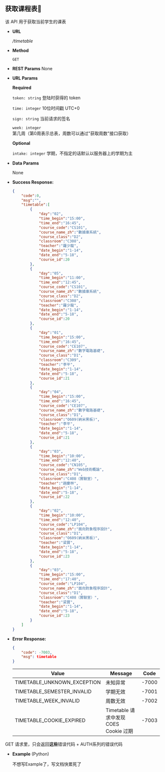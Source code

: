 ## **获取课程表📅**

  该 API 用于获取当前学生的课表

- **URL**

  _/timetable_

- **Method**

  `GET`

- **REST Params**
  None
  
- **URL Params**

  **Required**

  `token: string` 登陆时获得的 token

  `time: integer` 10位时间戳 UTC+0

  `sign: string` 当前请求的签名

  `week: integer` 第几周（第0周表示总表，周数可以通过"获取周数"接口获取）

  **Optional**

  `intake: integer` 学期，不指定的话默认以服务器上的学期为主

- **Data Params**

  None

- **Success Response:**

  ```JSON
  {
      "code":0,
      "msg":"",
      "timetable":[
          {
              "day":"02",
              "time_begin":"15:00",
              "time_end":"16:45",
              "course_code":"CS101",
              "course_name_zh":"數據庫系統",
              "course_class":"D2",
              "classroom":"C308",
              "teacher":"羅少龍",
              "date_begin":"1-14",
              "date_end":"5-18",
              "course_id":20
          },
          {
              "day":"05",
              "time_begin":"11:00",
              "time_end":"12:45",
              "course_code":"CS101",
              "course_name_zh":"數據庫系統",
              "course_class":"D2",
              "classroom":"C308",
              "teacher":"羅少龍",
              "date_begin":"1-14",
              "date_end":"5-18",
              "course_id":20
          },
          {
              "day":"01",
              "time_begin":"15:00",
              "time_end":"16:45",
              "course_code":"CE107",
              "course_name_zh":"數字電路基礎",
              "course_class":"D1",
              "classroom":"C309",
              "teacher":"李平",
              "date_begin":"1-14",
              "date_end":"5-18",
              "course_id":21
          },
          {
              "day":"04",
              "time_begin":"15:00",
              "time_end":"16:45",
              "course_code":"CE107",
              "course_name_zh":"數字電路基礎",
              "course_class":"D1",
              "classroom":"O609(納米黑板)",
              "teacher":"李平",
              "date_begin":"1-14",
              "date_end":"5-18",
              "course_id":21
          },
          {
              "day":"03",
              "time_begin":"10:00",
              "time_end":"12:40",
              "course_code":"CN105",
              "course_name_zh":"Web技術概論",
              "course_class":"D1",
              "classroom":"C408（實驗室）",
              "teacher":"趙慶林",
              "date_begin":"1-14",
              "date_end":"5-18",
              "course_id":22
          },
          {
              "day":"02",
              "time_begin":"10:00",
              "time_end":"12:40",
              "course_code":"LP104",
              "course_name_zh":"面向對象程序設計",
              "course_class":"D1",
              "classroom":"O609(納米黑板)",
              "teacher":"梁寶",
              "date_begin":"1-14",
              "date_end":"5-18",
              "course_id":23
          },
          {
              "day":"03",
              "time_begin":"15:00",
              "time_end":"17:40",
              "course_code":"LP104",
              "course_name_zh":"面向對象程序設計",
              "course_class":"D1",
              "classroom":"C408（實驗室）",
              "teacher":"梁寶",
              "date_begin":"1-14",
              "date_end":"5-18",
              "course_id":23
          }
      ]
  }
  ```
  
- **Error Response:**

  ```json
  {
      "code": -7003, 
      "msg": timetable
  }
  ```

  | Value                       | Message                               | Code  |
  | --------------------------- | ------------------------------------- | ----- |
  | TIMETABLE_UNKNOWN_EXCEPTION | 未知异常                              | -7000 |
  | TIMETABLE_SEMESTER_INVALID  | 学期无效                              | -7001 |
  | TIMETABLE_WEEK_INVALID      | 周数无效                              | -7002 |
  | TIMETABLE_COOKIE_EXPIRED    | Timetable 请求中发现 COES Cookie 过期 | -7003 |

GET 请求里，只会返回**这些**错误代码 + AUTH系列的错误代码

- **Example** (Python)

  不想写Example了，写文档快累死了
  
  